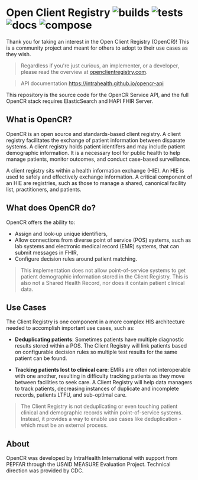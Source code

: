 # Open Client Registry ![builds](https://github.com/intrahealth/client-registry/workflows/build/badge.svg) ![tests](https://github.com/intrahealth/client-registry/workflows/test/badge.svg) ![docs](https://github.com/intrahealth/client-registry/workflows/docs/badge.svg) ![compose](https://github.com/intrahealth/client-registry/workflows/compose/badge.svg)

Thank you for taking an interest in the Open Client Registry (OpenCR)! This is a community project and meant for others to adopt to their use cases as they wish.

> Regardless if you're just curious, an implementer, or a developer, please read the overview at [openclientregistry.com](https://openclientregistry.com).<br>

> API documentation https://intrahealth.github.io/opencr-api

This repository is the source code for the OpenCR Service API, and the full OpenCR stack requires ElasticSearch and HAPI FHIR Server.

## What is OpenCR?

OpenCR is an open source and standards-based client registry. A client registry facilitates the exchange of patient information between disparate systems. A client registry holds patient identifers and may include patient demographic information. It is a necessary tool for public health to help manage patients, monitor outcomes, and conduct case-based surveillance.

A client registry sits within a health information exchange (HIE). An HIE is used to safely and effectively exchange information. A critical component of an HIE are registries, such as those to manage a shared, canonical facility list, practitioners, and patients. 

## What does OpenCR do?

OpenCR offers the ability to:

* Assign and look-up unique identifiers,
* Allow connections from diverse point of service (POS) systems, such as lab systems and electronic medical record (EMR) systems, that can submit messages in FHIR,
* Configure decision rules around patient matching.

> This implementation does not allow point-of-service systems to get patient demographic information stored in the Client Registry. This is also not a Shared Health Record, nor does it contain patient clinical data.

## Use Cases

The Client Registry is one component in a more complex HIS architecture needed to accomplish important use cases, such as:

* **Deduplicating patients**: Sometimes patients have multiple diagnostic results stored within a POS. The Client Registry will link patients based on configurable decision rules so multiple test results for the same patient can be found. 

* **Tracking patients lost to clinical care**: EMRs are often not interoperable with one another, resulting in difficulty tracking patients as they move between facilities to seek care. A Client Registry will help data managers to track patients, decreasing instances of duplicate and incomplete records, patients LTFU, and sub-optimal care. 

> The Client Registry is not deduplicating or even touching patient clinical and demographic records within point-of-service systems. Instead, it provides a way to enable use cases like deduplication - which must be an external process. 

## About

OpenCR was developed by IntraHealth International with support from PEPFAR through the USAID MEASURE Evaluation Project. Technical direction was provided by CDC. 

